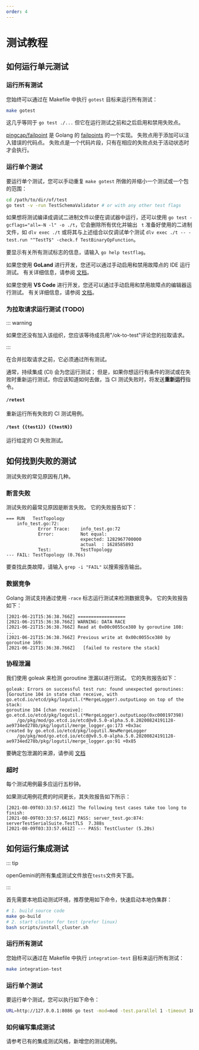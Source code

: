```yaml
---
order: 4
---
```


# 测试教程

## 如何运行单元测试

### 运行所有测试

您始终可以通过在 Makefile 中执行 `gotest` 目标来运行所有测试：

```bash
make gotest
```

这几乎等同于 `go test ./...` 但它在运行测试之前和之后启用和禁用失败点。

[pingcap/failpoint](https://github.com/pingcap/failpoint) 是 Golang 的 [failpoints](https://www.freebsd.org/cgi/man.cgi?query=fail) 的一个实现。 失败点用于添加可以注入错误的代码点。 失败点是一个代码片段，只有在相应的失败点处于活动状态时才会执行。

### 运行单个测试

要运行单个测试，您可以手动重复 `make gotest` 所做的并缩小一个测试或一个包的范围：

```bash
cd /path/to/dir/of/test
go test -v -run TestSchemaValidator # or with any other test flags
```

如果想将测试编译成调试二进制文件以便在调试器中运行，还可以使用 `go test -gcflags="all=-N -l" -o ./t`，它会删除所有优化并输出 ` t` 准备好使用的二进制文件，如 `dlv exec ./t` 或将其与上述组合以仅调试单个测试 `dlv exec ./t -- -test.run "^TestT$" -check.f TestBinaryOpFunction`。

要显示有关所有测试标志的信息，请输入 `go help testflag`。

如果您使用 **GoLand** 进行开发，您还可以通过手动启用和禁用故障点的 IDE 运行测试。 有关详细信息，请参阅 [文档](https://www.jetbrains.com/help/go/performing-tests.html)。

如果您使用 **VS Code** 进行开发，您还可以通过手动启用和禁用故障点的编辑器运行测试。 有关详细信息，请参阅 [文档](https://code.visualstudio.com/docs/languages/go#_test)。

### 为拉取请求运行测试 (TODO)

::: warning

如果您还没有加入该组织，您应该等待成员用"/ok-to-test"评论您的拉取请求。

:::

在合并拉取请求之前，它必须通过所有测试。

通常，持续集成 (CI) 会为您运行测试； 但是，如果你想运行有条件的测试或在失败时重新运行测试，你应该知道如何去做，当 CI 测试失败时，将发送**重新运行**指令。

#### `/retest`

重新运行所有失败的 CI 测试用例。

#### `/test {{test1}} {{testN}}`

运行给定的 CI 失败测试。

## 如何找到失败的测试

测试失败的常见原因有几种。

### 断言失败

测试失败的最常见原因是断言失败。 它的失败报告如下：

```
=== RUN   TestTopology
    info_test.go:72: 
            Error Trace:    info_test.go:72
            Error:          Not equal: 
                            expected: 1282967700000
                            actual  : 1628585893
            Test:           TestTopology
--- FAIL: TestTopology (0.76s)
```

要查找此类故障，请输入 `grep -i "FAIL"` 以搜索报告输出。

### 数据竞争

Golang 测试支持通过使用 `-race` 标志运行测试来检测数据竞争。 它的失败报告如下：

```
[2021-06-21T15:36:38.766Z] ==================
[2021-06-21T15:36:38.766Z] WARNING: DATA RACE
[2021-06-21T15:36:38.766Z] Read at 0x00c0055ce380 by goroutine 108:
...
[2021-06-21T15:36:38.766Z] Previous write at 0x00c0055ce380 by goroutine 169:
[2021-06-21T15:36:38.766Z]   [failed to restore the stack]
```

### 协程泄漏

我们使用 goleak 来检测 goroutine 泄漏以进行测试。 它的失败报告如下：

```
goleak: Errors on successful test run: found unexpected goroutines:
[Goroutine 104 in state chan receive, with go.etcd.io/etcd/pkg/logutil.(*MergeLogger).outputLoop on top of the stack:
goroutine 104 [chan receive]:
go.etcd.io/etcd/pkg/logutil.(*MergeLogger).outputLoop(0xc000197398)
    /go/pkg/mod/go.etcd.io/etcd@v0.5.0-alpha.5.0.20200824191128-ae9734ed278b/pkg/logutil/merge_logger.go:173 +0x3ac
created by go.etcd.io/etcd/pkg/logutil.NewMergeLogger
    /go/pkg/mod/go.etcd.io/etcd@v0.5.0-alpha.5.0.20200824191128-ae9734ed278b/pkg/logutil/merge_logger.go:91 +0x85

```

要确定包泄漏的来源，请参阅 [文档](https://github.com/uber-go/goleak/#determine-source-of-package-leaks)

### 超时

每个测试用例最多应运行五秒钟。

如果测试用例花费的时间更长，其失败报告如下所示：

```
[2021-08-09T03:33:57.661Z] The following test cases take too long to finish:
[2021-08-09T03:33:57.661Z] PASS: server_test.go:874: serverTestSerialSuite.TestTLS  7.388s
[2021-08-09T03:33:57.661Z] --- PASS: TestCluster (5.20s)
```

## 如何运行集成测试

::: tip

openGemini的所有集成测试文件放在`tests`文件夹下面。

:::

首先需要本地启动测试环境，推荐使用如下命令，快速启动本地伪集群：

```bash
# 1. build source code
make go-build
# 2. start cluster for test (prefer linux)
bash scripts/install_cluster.sh
```

### 运行所有测试

您始终可以通过在 Makefile 中执行 `integration-test` 目标来运行所有测试：

```bash
make integration-test
```

### 运行单个测试

要运行单个测试，您可以执行如下命令：

```bash
URL=http://127.0.0.1:8086 go test -mod=mod -test.parallel 1 -timeout 10m ./tests -run TestServer_FullJoin  -v GOCACHE=off 
```

### 如何编写集成测试

请参考已有的集成测试风格，新增您的测试用例。
